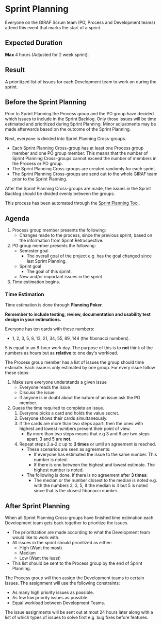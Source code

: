 # Sprint Planning

Everyone on the GIRAF Scrum team (PO, Process and Development teams) attend this
event that marks the start of a sprint.

## Expected Duration

**Max** 4 hours (Adjusted for 2 week sprint).

## Result 

A prioritized list of issues for each Development team to work on during the sprint.

## Before the Sprint Planning

Prior to Sprint Planning the Process group and the PO group have decided which
issues to include in the Sprint Backlog. Only those issues will be time estimated and
prioritized during Sprint Planning. Minor adjustments may be made afterwards
based on the outcome of the Sprint Planning.

Next, everyone is divided into Sprint Planning Cross-groups. 

- Each Sprint Planning Cross-group has at least one Process group member and one
  PO group member. This means that the number of Sprint Planning Cross-groups
  cannot exceed the number of members in the Process or PO group.
- The Sprint Planning Cross-groups are created randomly for each sprint.
- The Sprint Planning Cross-groups are send out to the whole GIRAF team prior to
  the Sprint Planning.

After the Sprint Planning Cross-groups are made, the issues in the Sprint Backlog
should be divided evenly between the groups.

This process has been automated through the [Sprint Planning Tool](../Tools/Process_Group/sprint_planning_tool.md).

## Agenda

1. Process group member presents the following:
    - Changes made to the process, since the previous sprint, based on the information
      from Sprint Retrospective. 
1. PO group member presents the following:
    - Semester goal
        - The overall goal of the project e.g. has the goal changed since last
          Sprint Planning.
    - Sprint goal
        - The goal of this sprint.
    - New and/or important issues in the sprint
1. Time estimation begins.                             

### Time Estimation

Time estimation is done through **Planning Poker**.

**Remember to include testing, review, documentation and usability test design
in your estimations.**

Everyone has ten cards with these numbers:
 
- 1, 2, 3, 5, 8, 13, 21, 34, 55, 89, 144 (the fibonacci numbers).

5 is equal to an 8-hour work day. The purpose of this is to **not** think of the
numbers as hours but as **relative** to one day's workload.

The Process group member has a list of issues the group should time estimate.
Each issue is only estimated by one group. For every issue follow these steps:

1. Make sure everyone understands a given issue
    - Everyone reads the issue
    - Discuss the issue
    - If anyone is in doubt about the nature of an issue ask the PO member.
1. Guess the time required to complete an issue.
    1. Everyone picks a card and holds the value secret.
    1. Everyone shows their cards simultaneously.
    1. If the cards are more than two steps apart, then the ones with highest and
       lowest numbers present their point of view.
        - By more than two steps means that e.g 3 and 8 are two steps apart. 3
          and 5 are **not**.
    1. Repeat steps 2.a-2.c up to **3 times** or until an agreement is reached.
        - These scenarios are seen as agreements:
            - If everyone has estimated the issue to the same number. This number
              is noted.
            - If there is one between the highest and lowest estimate. The highest
              number is noted.
        - The following is done, if there is no agreement after **3 times**:
            - The median or the number closest to the median is noted e.g. with
              the numbers 3, 3, 5, 8 the median is 4 but 5 is noted since that
              is the closest fibonacci number.   

## After Sprint Planning

When all Sprint Planning Cross-groups have finished time estimation each Development
team gets back together to prioritize the issues. 

- The prioritization are made according to what the Development team would like
  to work with.
- All issues in the sprint should prioritized as either:
    - High (Want the most)
    - Medium
    - Low (Want the least)
- This list should be sent to the Process group by the end of Sprint Planning.

The Process group will then assign the Development teams to certain issues. The
assignment will use the following constraints:

- As many high priority issues as possible.
- As few low priority issues as possible.
- Equal workload between Development Teams.

The issue assignments will be sent out at most 24 hours later along with
a list of which types of issues to solve first e.g. bug fixes before features.
 
                               




